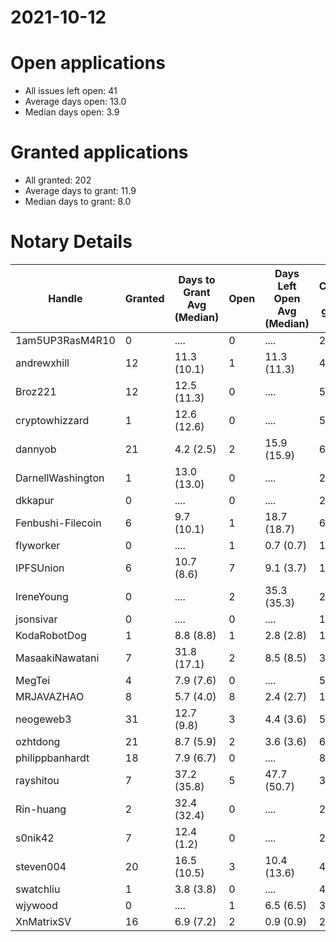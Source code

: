 2021-10-12
==========

# Open applications

- All issues left open: 41
- Average days open: 13.0
- Median days open: 3.9

# Granted applications

- All granted: 202
- Average days to grant: 11.9
- Median days to grant: 8.0

# Notary Details

| Handle            |   Granted | Days to Grant Avg (Median)   |   Open | Days Left Open Avg (Median)   |   Closed (no grant) |
|-------------------|-----------|------------------------------|--------|-------------------------------|---------------------|
| 1am5UP3RasM4R10   |         0 | ....                         |      0 | ....                          |                   2 |
| andrewxhill       |        12 | 11.3  (10.1)                 |      1 | 11.3  (11.3)                  |                  44 |
| Broz221           |        12 | 12.5  (11.3)                 |      0 | ....                          |                  55 |
| cryptowhizzard    |         1 | 12.6  (12.6)                 |      0 | ....                          |                   5 |
| dannyob           |        21 | 4.2  (2.5)                   |      2 | 15.9  (15.9)                  |                  69 |
| DarnellWashington |         1 | 13.0  (13.0)                 |      0 | ....                          |                   2 |
| dkkapur           |         0 | ....                         |      0 | ....                          |                   2 |
| Fenbushi-Filecoin |         6 | 9.7  (10.1)                  |      1 | 18.7  (18.7)                  |                  67 |
| flyworker         |         0 | ....                         |      1 | 0.7  (0.7)                    |                   1 |
| IPFSUnion         |         6 | 10.7  (8.6)                  |      7 | 9.1  (3.7)                    |                  11 |
| IreneYoung        |         0 | ....                         |      2 | 35.3  (35.3)                  |                   2 |
| jsonsivar         |         0 | ....                         |      0 | ....                          |                  13 |
| KodaRobotDog      |         1 | 8.8  (8.8)                   |      1 | 2.8  (2.8)                    |                   1 |
| MasaakiNawatani   |         7 | 31.8  (17.1)                 |      2 | 8.5  (8.5)                    |                  36 |
| MegTei            |         4 | 7.9  (7.6)                   |      0 | ....                          |                   5 |
| MRJAVAZHAO        |         8 | 5.7  (4.0)                   |      8 | 2.4  (2.7)                    |                  11 |
| neogeweb3         |        31 | 12.7  (9.8)                  |      3 | 4.4  (3.6)                    |                  55 |
| ozhtdong          |        21 | 8.7  (5.9)                   |      2 | 3.6  (3.6)                    |                  66 |
| philippbanhardt   |        18 | 7.9  (6.7)                   |      0 | ....                          |                  82 |
| rayshitou         |         7 | 37.2  (35.8)                 |      5 | 47.7  (50.7)                  |                  33 |
| Rin-huang         |         2 | 32.4  (32.4)                 |      0 | ....                          |                   2 |
| s0nik42           |         7 | 12.4  (1.2)                  |      0 | ....                          |                  24 |
| steven004         |        20 | 16.5  (10.5)                 |      3 | 10.4  (13.6)                  |                  47 |
| swatchliu         |         1 | 3.8  (3.8)                   |      0 | ....                          |                   4 |
| wjywood           |         0 | ....                         |      1 | 6.5  (6.5)                    |                   3 |
| XnMatrixSV        |        16 | 6.9  (7.2)                   |      2 | 0.9  (0.9)                    |                  26 |